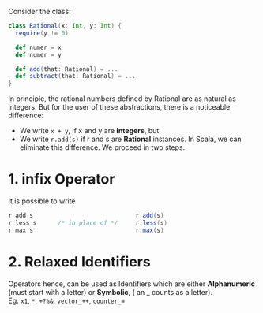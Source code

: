 Consider the class:
```scala
class Rational(x: Int, y: Int) {
  require(y != 0)

  def numer = x
  def numer = y

  def add(that: Rational) = ...
  def subtract(that: Rational) = ...
}
```

In principle, the rational numbers defined by Rational are as natural as integers. But for the user of these abstractions, there is a noticeable difference:
* We write `x + y`, if x and y are **integers**, but
* We write `r.add(s)` if r and s are **Rational** instances.
In Scala, we can eliminate this difference. We proceed in two steps.

# 1. infix Operator
It is possible to write
```scala
r add s                             r.add(s)
r less s      /* in place of */     r.less(s)
r max s                             r.max(s)
```

# 2. Relaxed Identifiers
Operators hence, can be used as Identifiers which are either **Alphanumeric** (must start with a letter) or **Symbolic**, ( an _ counts as a letter). <br/>
Eg. `x1`, `*`, `+?%&`, `vector_++`, `counter_=`

